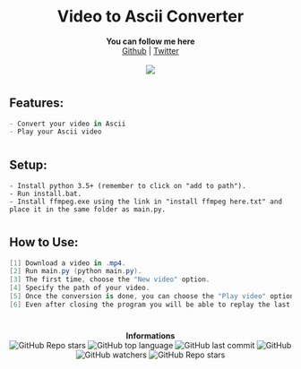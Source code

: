 <h1 align="center">Video to Ascii Converter</h1>
<p align="center">
	<b>You can follow me here</b><br>
	<a href="https://github.com/0FA-git">Github</a> |
	<a href="https://twitter.com/ehcmoa">Twitter</a> 
	<br><br>
	<img src="https://media.giphy.com/media/C8A8UNursWU8NUCoDk/giphy.gif" />
</p>

#

## Features:
```cs
- Convert your video in Ascii
- Play your Ascii video
```

#

## Setup:
```
- Install python 3.5+ (remember to click on "add to path").
- Run install.bat.
- Install ffmpeg.exe using the link in "install ffmpeg here.txt" and place it in the same folder as main.py.

```

#

## How to Use:
```cs
[1] Download a video in .mp4.
[2] Run main.py (python main.py).
[3] The first time, choose the "New video" option.
[4] Specify the path of your video.
[5] Once the conversion is done, you can choose the "Play video" option.
[6] Even after closing the program you will be able to replay the last video you converted.
```

#

<p align="center"> 
    <b>Informations</b><br>
    <img alt="GitHub Repo stars" src="https://img.shields.io/github/stars/0FA-git/VAC?style=social">
    <img alt="GitHub top language" src="https://img.shields.io/github/languages/top/0FA-git/VAC">
    <img alt="GitHub last commit" src="https://img.shields.io/github/last-commit/0FA-git/VAC">
    <img alt="GitHub" src="https://img.shields.io/github/license/0FA-git/VAC">
    <img alt="GitHub watchers" src="https://img.shields.io/github/watchers/0FA-git/VAC?style=social">
    <img alt="GitHub Repo stars" src="https://img.shields.io/github/stars/0FA-git/VAC?style=social">
</p>
